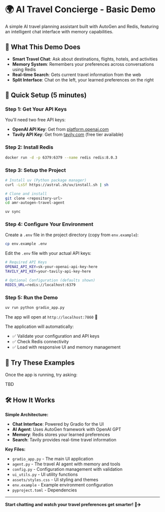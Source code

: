# 🌍 AI Travel Concierge - Basic Demo

A simple AI travel planning assistant built with AutoGen and Redis, featuring an intelligent chat interface with memory capabilities.

## 🚀 What This Demo Does

- **Smart Travel Chat**: Ask about destinations, flights, hotels, and activities
- **Memory System**: Remembers your preferences across conversations using Redis
- **Real-time Search**: Gets current travel information from the web
- **Split Interface**: Chat on the left, your learned preferences on the right

## 🚀 Quick Setup (5 minutes)

### Step 1: Get Your API Keys
You'll need two free API keys:
- **OpenAI API Key**: Get from [platform.openai.com](https://platform.openai.com/api-keys)
- **Tavily API Key**: Get from [tavily.com](https://tavily.com) (free tier available)

### Step 2: Install Redis
```bash
docker run -d -p 6379:6379 --name redis redis:8.0.3
```

### Step 3: Setup the Project
```bash
# Install uv (Python package manager)
curl -LsSf https://astral.sh/uv/install.sh | sh

# Clone and install
git clone <repository-url>
cd amr-autogen-travel-agent

uv sync
```

### Step 4: Configure Your Environment
Create a `.env` file in the project directory (copy from `env.example`):
```bash
cp env.example .env
```

Edit the `.env` file with your actual API keys:
```bash
# Required API Keys
OPENAI_API_KEY=sk-your-openai-api-key-here
TAVILY_API_KEY=your-tavily-api-key-here

# Optional Configuration (defaults shown)
REDIS_URL=redis://localhost:6379
```

### Step 5: Run the Demo
```bash
uv run python gradio_app.py
```

The app will open at `http://localhost:7860` 🎉

The application will automatically:
- ✅ Validate your configuration and API keys
- ✅ Check Redis connectivity
- ✅ Load with responsive UI and memory management

## 💬 Try These Examples

Once the app is running, try asking:

TBD

## 🛠️ How It Works

**Simple Architecture:**
- **Chat Interface**: Powered by Gradio for the UI
- **AI Agent**: Uses AutoGen framework with OpenAI GPT
- **Memory**: Redis stores your learned preferences
- **Search**: Tavily provides real-time travel information

**Key Files:**
- `gradio_app.py` - The main UI application
- `agent.py` - The travel AI agent with memory and tools
- `config.py` - Configuration management with validation
- `ui_utils.py` - UI utility functions
- `assets/styles.css` - UI styling and themes
- `env.example` - Example environment configuration
- `pyproject.toml` - Dependencies


---

**Start chatting and watch your travel preferences get smarter! 🧳✈️**
